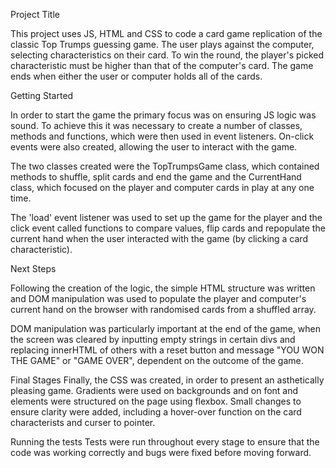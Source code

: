 Project Title

This project uses JS, HTML and CSS to code a card game replication of the classic Top Trumps guessing game. The user plays against the computer, selecting characteristics on their card. To win the round, the player's picked characteristic must be higher than that of the computer's card. The game ends when either the user or computer holds all of the cards.



Getting Started

In order to start the game the primary focus was on ensuring JS logic was sound. To achieve this it was necessary to create a number of classes, methods and functions, which were then used in event listeners. On-click events were also created, allowing the user to interact with the game.

The two classes created were the TopTrumpsGame class, which contained methods to shuffle, split cards and end the game and the CurrentHand class, which focused on the player and computer cards in play at any one time.

The 'load' event listener was used to set up the game for the player and the click event called functions to compare values, flip cards and repopulate the current hand when the user interacted with the game (by clicking a card characteristic).




Next Steps

Following the creation of the logic, the simple HTML structure was written and DOM manipulation was used to populate the player and computer's current hand on the browser with randomised cards from a shuffled array.

DOM manipulation was particularly important at the end of the game, when the screen was cleared by inputting empty strings in certain divs and replacing innerHTML of others with  a reset button and message "YOU WON THE GAME" or "GAME OVER", dependent on the outcome of the game.




Final Stages
Finally, the CSS was created, in order to present an asthetically pleasing game. Gradients were used on backgrounds and on font and elements were structured on the page using flexbox. Small changes to ensure clarity were added, including a hover-over function on the card characterists and curser to pointer.




Running the tests
Tests were run throughout every stage to ensure that the code was working correctly and bugs were fixed before moving forward.
